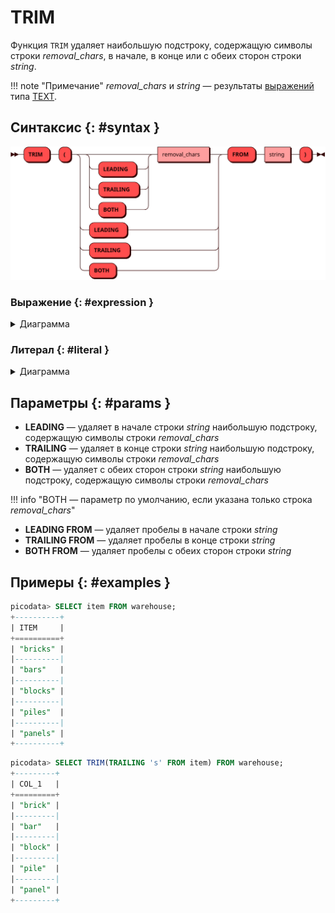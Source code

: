 # TRIM

Функция `TRIM` удаляет наибольшую подстроку, содержащую символы строки *removal_chars*, в начале, в конце или с обеих сторон строки *string*.

!!! note "Примечание"
    *removal_chars* и *string* — результаты [выражений](#expression) типа [TEXT](../sql_types.md#text).

## Синтаксис {: #syntax }

![TRIM](../../images/ebnf/trim.svg)

### Выражение {: #expression }

<details><summary>Диаграмма</summary><p>
![Expression](../../images/ebnf/expression.svg)
</p></details>

### Литерал {: #literal }

<details><summary>Диаграмма</summary><p>
![Literal](../../images/ebnf/literal.svg)
</p></details>

## Параметры {: #params }

* **LEADING** — удаляет в начале строки *string* наибольшую подстроку, содержащую символы строки *removal_chars*
* **TRAILING** — удаляет в конце строки *string* наибольшую подстроку, содержащую символы строки *removal_chars*
* **BOTH** — удаляет с обеих сторон строки *string* наибольшую подстроку, содержащую символы строки *removal_chars*

!!! info "BOTH — параметр по умолчанию, если указана только строка *removal_chars*"

* **LEADING FROM** — удаляет пробелы в начале строки *string*
* **TRAILING FROM** — удаляет пробелы в конце строки *string*
* **BOTH FROM** — удаляет пробелы с обеих сторон строки *string*

## Примеры {: #examples }

```sql title="Запрос SELECT"
picodata> SELECT item FROM warehouse;
+----------+
| ITEM     |
+==========+
| "bricks" |
|----------|
| "bars"   |
|----------|
| "blocks" |
|----------|
| "piles"  |
|----------|
| "panels" |
+----------+
```

```sql title="Запрос SELECT с функцией TRIM"
picodata> SELECT TRIM(TRAILING 's' FROM item) FROM warehouse;
+---------+
| COL_1   |
+=========+
| "brick" |
|---------|
| "bar"   |
|---------|
| "block" |
|---------|
| "pile"  |
|---------|
| "panel" |
+---------+
```
